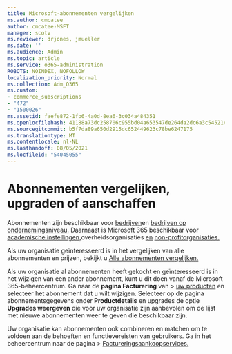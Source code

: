 ```yaml
---
title: Microsoft-abonnementen vergelijken
ms.author: cmcatee
author: cmcatee-MSFT
manager: scotv
ms.reviewer: drjones, jmueller
ms.date: ''
ms.audience: Admin
ms.topic: article
ms.service: o365-administration
ROBOTS: NOINDEX, NOFOLLOW
localization_priority: Normal
ms.collection: Adm_O365
ms.custom:
- commerce_subscriptions
- "472"
- "1500026"
ms.assetid: faefe872-1fb6-4a0d-8ea6-3c034a484351
ms.openlocfilehash: 41188a73dc258706c955bd04a653547de264da2dc6a3c54521cddf82c254972a
ms.sourcegitcommit: b5f7da89a650d2915dc652449623c78be6247175
ms.translationtype: MT
ms.contentlocale: nl-NL
ms.lasthandoff: 08/05/2021
ms.locfileid: "54045055"
---
```

# <a name="compare-upgrade-or-purchase-subscriptions"></a>Abonnementen vergelijken, upgraden of aanschaffen
  
Abonnementen zijn beschikbaar voor [bedrijven](https://www.microsoft.com/microsoft-365/business/compare-all-microsoft-365-business-products?tab=2&rtc=1)en [bedrijven op ondernemingsniveau.](https://www.microsoft.com/microsoft-365/enterprise/compare-office-365-plans?rtc=1) Daarnaast is Microsoft 365 beschikbaar voor [academische instellingen,](https://www.microsoft.com/microsoft-365/academic/compare-office-365-education-plans?rtc=1&activetab=tab%3aprimaryr1)overheidsorganisaties [en](https://www.microsoft.com/microsoft-365/government/compare-office-365-government-plans?rtc=1) [non-profitorganisaties.](https://www.microsoft.com/microsoft-365/nonprofit/office-365-nonprofit-plans-and-pricing?&rtc=1&activetab=tab%3aprimaryr1)
  
Als uw organisatie geïnteresseerd is in het vergelijken van alle abonnementen en prijzen, bekijkt u [Alle abonnementen vergelijken.](https://www.microsoft.com/microsoft-365/enterprise/compare-office-365-plans?rtc=1)
  
Als uw organisatie al abonnementen heeft gekocht en geïnteresseerd is in het wijzigen van een ander abonnement, kunt u dit doen vanaf de Microsoft 365-beheercentrum. Ga naar de **pagina Facturering** van \> [uw producten](https://go.microsoft.com/fwlink/p/?linkid=842054) en selecteer het abonnement dat u wilt wijzigen. Selecteer op de pagina abonnementsgegevens onder **Productdetails** en upgrades de optie **Upgrades weergeven** die voor uw organisatie zijn aanbevolen om de lijst met nieuwe abonnementen weer te geven die beschikbaar zijn.
  
Uw organisatie kan abonnementen ook combineren en matchen om te voldoen aan de behoeften en functievereisten van gebruikers. Ga in het beheercentrum naar de pagina  \> [Factureringsaankoopservices.](https://go.microsoft.com/fwlink/p/?linkid=868433) 
